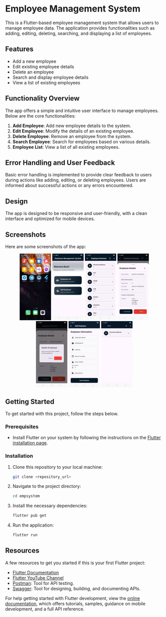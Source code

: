 # Employee Management System

This is a Flutter-based employee management system that allows users to manage employee data. The application provides functionalities such as adding, editing, deleting, searching, and displaying a list of employees.

## Features

- Add a new employee
- Edit existing employee details
- Delete an employee
- Search and display employee details
- View a list of existing employees

## Functionality Overview

The app offers a simple and intuitive user interface to manage employees. Below are the core functionalities:

1. **Add Employee**: Add new employee details to the system.
2. **Edit Employee**: Modify the details of an existing employee.
3. **Delete Employee**: Remove an employee from the system.
4. **Search Employee**: Search for employees based on various details.
5. **Employee List**: View a list of all existing employees.

## Error Handling and User Feedback

Basic error handling is implemented to provide clear feedback to users during actions like adding, editing, or deleting employees. Users are informed about successful actions or any errors encountered.

## Design

The app is designed to be responsive and user-friendly, with a clean interface and optimized for mobile devices.

## Screenshots

Here are some screenshots of the app:

<p align="center">
 <img src="images/EMP.jpg" width="100" />
 <img src="images/homepage.jpg" width="100" />
 <img src="images/EmpList.jpg" width="100" />
 <img src="images/EditAndDelete.jpg" width="100" />
 <img src="images/Delete.jpg" width="100" />
 <img src="images/AddEmployeeScreen.jpg" width="100" />
 <img src="images/Search.jpg" width="100" />
 
  
  
  
</p>


## Getting Started

To get started with this project, follow the steps below.

### Prerequisites

- Install Flutter on your system by following the instructions on the [Flutter installation page](https://flutter.dev/docs/get-started/install).

### Installation

1. Clone this repository to your local machine:

    ```bash
    git clone <repository_url>
    ```

2. Navigate to the project directory:

    ```bash
    cd empsystem
    ```

3. Install the necessary dependencies:

    ```bash
    flutter pub get
    ```

4. Run the application:

    ```bash
    flutter run
    ```

## Resources

A few resources to get you started if this is your first Flutter project:

- [Flutter Documentation](https://docs.flutter.dev/)
- [Flutter YouTube Channel](https://www.youtube.com/c/FlutterDev)
- [Postman](https://www.postman.com/): Tool for API testing.
- [Swagger](https://swagger.io/): Tool for designing, building, and documenting APIs.

For help getting started with Flutter development, view the [online documentation](https://docs.flutter.dev/), which offers tutorials, samples, guidance on mobile development, and a full API reference.
